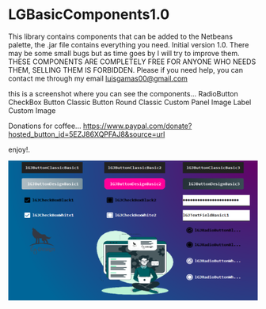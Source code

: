 # LGBasicComponents1.0
This library contains components that can be added to the Netbeans palette, the .jar file contains everything you need. Initial version 1.0. There may be some small bugs but as time goes by I will try to improve them.  THESE COMPONENTS ARE COMPLETELY FREE FOR ANYONE WHO NEEDS THEM, SELLING THEM IS FORBIDDEN.  Please if you need help, you can contact me through my email luisgamas00@gmail.com


this is a screenshot where you can see the components...
RadioButton
CheckBox
Button Classic
Button Round Classic
Custom Panel Image
Label Custom Image


Donations for coffee... https://www.paypal.com/donate?hosted_button_id=5EZJ86XQPFAJ8&source=url

enjoy!.

![Alt text](Miniatura.png "imagen descripcion")

